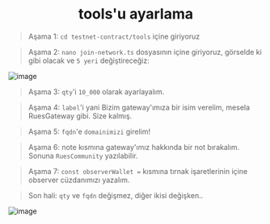 <h1 align="center">tools'u ayarlama</h1>


> Aşama 1: `cd testnet-contract/tools` içine giriyoruz

> Aşama 2: `nano join-network.ts` dosyasının içine giriyoruz, görselde ki gibi olacak ve `5 yeri` değiştireceğiz:

![image](https://github.com/ruesandora/Ar.io/assets/101149671/cd67e37c-5ca2-4f1d-aa8e-75e358e0661d)

> Aşama 3: `qty`'i `10_000` olarak ayarlayalım.

> Aşama 4: `label`'i yani Bizim gateway'ımıza bir isim verelim, mesela RuesGateway gibi. Size kalmış.

> Aşama 5: `fqdn`'e `domainimizi` girelim!

> Aşama 6: note kısmına gateway'ımız hakkında bir not bırakalım. Sonuna `RuesCommunity` yazılabilir.

> Aşama 7: `const observerWallet =` kısmına tırnak işaretlerinin içine observer cüzdanımızı yazalım.

> Son hali: `qty` ve `fqdn` değişmez, diğer ikisi değişken..

![image](https://github.com/ruesandora/Ar.io/assets/101149671/f5ab17c1-a576-45a1-a5db-39c3e92aa9b0)
